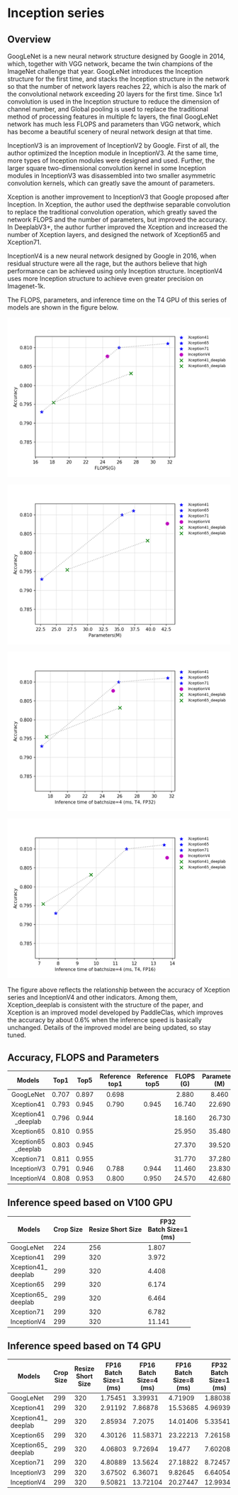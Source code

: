 # Inception series

## Overview

GoogLeNet is a new neural network structure designed by Google in 2014, which, together with VGG network, became the twin champions of the ImageNet challenge that year. GoogLeNet introduces the Inception structure for the first time, and stacks the Inception structure in the network so that the number of network layers reaches 22, which is also the mark of the convolutional network exceeding 20 layers for the first time. Since 1x1 convolution is used in the Inception structure to reduce the dimension of channel number, and Global pooling is used to replace the traditional method of processing features in multiple fc layers, the final GoogLeNet network has much less FLOPS and parameters than VGG network, which has become a beautiful scenery of neural network design at that time.

InceptionV3 is an improvement of InceptionV2 by Google. First of all, the author optimized the Inception module in InceptionV3. At the same time, more types of Inception modules were designed and used. Further, the larger square two-dimensional convolution kernel in some Inception modules in InceptionV3 was disassembled into two smaller asymmetric convolution kernels, which can greatly save the amount of parameters.

Xception is another improvement to InceptionV3 that Google proposed after Inception. In Xception, the author used the depthwise separable convolution to replace the traditional convolution operation, which greatly saved the network FLOPS and the number of parameters, but improved the accuracy. In DeeplabV3+, the author further improved the Xception and increased the number of Xception layers, and designed the network of Xception65 and Xception71.

InceptionV4 is a new neural network designed by Google in 2016, when residual structure were all the rage, but the authors believe that high performance can be achieved using only Inception structure. InceptionV4 uses more Inception structure to achieve even greater precision on Imagenet-1k.

The FLOPS, parameters, and inference time on the T4 GPU of this series of models are shown in the figure below.

![](../../images/models/T4_benchmark/t4.fp32.bs4.Inception.flops.png)

![](../../images/models/T4_benchmark/t4.fp32.bs4.Inception.params.png)

![](../../images/models/T4_benchmark/t4.fp32.bs4.Inception.png)

![](../../images/models/T4_benchmark/t4.fp16.bs4.Inception.png)

The figure above reflects the relationship between the accuracy of Xception series and InceptionV4 and other indicators. Among them, Xception_deeplab is consistent with the structure of the paper, and Xception is an improved model developed by PaddleClas, which improves the accuracy by about 0.6% when the inference speed is basically unchanged. Details of the improved model are being updated, so stay tuned.


## Accuracy, FLOPS and Parameters

| Models             | Top1   | Top5   | Reference<br>top1 | Reference<br>top5 | FLOPS<br>(G) | Parameters<br>(M) |
|:--:|:--:|:--:|:--:|:--:|:--:|:--:|
| GoogLeNet          | 0.707  | 0.897  | 0.698             |                   | 2.880        | 8.460             |
| Xception41         | 0.793  | 0.945  | 0.790             | 0.945             | 16.740       | 22.690            |
| Xception41<br>_deeplab | 0.796  | 0.944  |                   |                   | 18.160       | 26.730            |
| Xception65         | 0.810  | 0.955  |                   |                   | 25.950       | 35.480            |
| Xception65<br>_deeplab | 0.803  | 0.945  |                   |                   | 27.370       | 39.520            |
| Xception71         | 0.811  | 0.955  |                   |                   | 31.770       | 37.280            |
| InceptionV3        | 0.791  | 0.946  | 0.788             | 0.944             | 11.460       | 23.830            |
| InceptionV4        | 0.808  | 0.953  | 0.800             | 0.950             | 24.570       | 42.680            |



## Inference speed based on V100 GPU

| Models                 | Crop Size | Resize Short Size | FP32<br>Batch Size=1<br>(ms) |
|------------------------|-----------|-------------------|--------------------------|
| GoogLeNet              | 224       | 256               | 1.807                    |
| Xception41             | 299       | 320               | 3.972                    |
| Xception41_<br>deeplab | 299       | 320               | 4.408                    |
| Xception65             | 299       | 320               | 6.174                    |
| Xception65_<br>deeplab | 299       | 320               | 6.464                    |
| Xception71             | 299       | 320               | 6.782                    |
| InceptionV4            | 299       | 320               | 11.141                   |



## Inference speed based on T4 GPU

| Models             | Crop Size | Resize Short Size | FP16<br>Batch Size=1<br>(ms) | FP16<br>Batch Size=4<br>(ms) | FP16<br>Batch Size=8<br>(ms) | FP32<br>Batch Size=1<br>(ms) | FP32<br>Batch Size=4<br>(ms) | FP32<br>Batch Size=8<br>(ms) |
|--------------------|-----------|-------------------|------------------------------|------------------------------|------------------------------|------------------------------|------------------------------|------------------------------|
| GoogLeNet          | 299       | 320               | 1.75451                      | 3.39931                      | 4.71909                      | 1.88038                      | 4.48882                      | 6.94035                      |
| Xception41         | 299       | 320               | 2.91192                      | 7.86878                      | 15.53685                     | 4.96939                      | 17.01361                     | 32.67831                     |
| Xception41_<br>deeplab | 299       | 320               | 2.85934                      | 7.2075                       | 14.01406                     | 5.33541                      | 17.55938                     | 33.76232                     |
| Xception65         | 299       | 320               | 4.30126                      | 11.58371                     | 23.22213                     | 7.26158                      | 25.88778                     | 53.45426                     |
| Xception65_<br>deeplab | 299       | 320               | 4.06803                      | 9.72694                      | 19.477                       | 7.60208                      | 26.03699                     | 54.74724                     |
| Xception71         | 299       | 320               | 4.80889                      | 13.5624                      | 27.18822                     | 8.72457                      | 31.55549                     | 69.31018                     |
| InceptionV3        | 299       | 320               | 3.67502                      | 6.36071                     | 9.82645                     | 6.64054                     | 13.53630                     | 22.17355                     |
| InceptionV4        | 299       | 320               | 9.50821                      | 13.72104                     | 20.27447                     | 12.99342                     | 25.23416                     | 43.56121                     |
